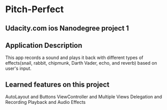 # Pitch-Perfect
## Udacity.com ios Nanodegree project 1

## Application Description
This app records a sound and plays it back with different types of effects(snail, rabbit, chipmunk, Darth Vader, echo, and reverb) based on user's input.

## Learned features on this project
AutoLayout and Buttons
ViewController and Multiple Views
Delegation and Recording
Playback and Audio Effects
